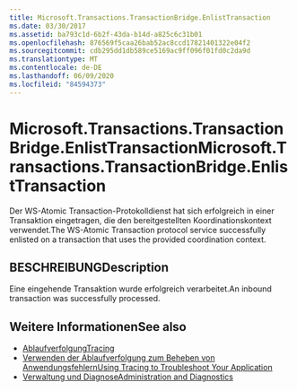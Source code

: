```yaml
---
title: Microsoft.Transactions.TransactionBridge.EnlistTransaction
ms.date: 03/30/2017
ms.assetid: ba793c1d-6b2f-43da-b14d-a825c6c31b01
ms.openlocfilehash: 876569f5caa26bab52ac8ccd17821401322e04f2
ms.sourcegitcommit: cdb295dd1db589ce5169ac9ff096f01fd0c2da9d
ms.translationtype: MT
ms.contentlocale: de-DE
ms.lasthandoff: 06/09/2020
ms.locfileid: "84594373"
---
```

# <a name="microsofttransactionstransactionbridgeenlisttransaction"></a><span data-ttu-id="7dc9f-102">Microsoft.Transactions.TransactionBridge.EnlistTransaction</span><span class="sxs-lookup"><span data-stu-id="7dc9f-102">Microsoft.Transactions.TransactionBridge.EnlistTransaction</span></span>
<span data-ttu-id="7dc9f-103">Der WS-Atomic Transaction-Protokolldienst hat sich erfolgreich in einer Transaktion eingetragen, die den bereitgestellten Koordinationskontext verwendet.</span><span class="sxs-lookup"><span data-stu-id="7dc9f-103">The WS-Atomic Transaction protocol service successfully enlisted on a transaction that uses the provided coordination context.</span></span>  
  
## <a name="description"></a><span data-ttu-id="7dc9f-104">BESCHREIBUNG</span><span class="sxs-lookup"><span data-stu-id="7dc9f-104">Description</span></span>  
 <span data-ttu-id="7dc9f-105">Eine eingehende Transaktion wurde erfolgreich verarbeitet.</span><span class="sxs-lookup"><span data-stu-id="7dc9f-105">An inbound transaction was successfully processed.</span></span>  
  
## <a name="see-also"></a><span data-ttu-id="7dc9f-106">Weitere Informationen</span><span class="sxs-lookup"><span data-stu-id="7dc9f-106">See also</span></span>

- [<span data-ttu-id="7dc9f-107">Ablaufverfolgung</span><span class="sxs-lookup"><span data-stu-id="7dc9f-107">Tracing</span></span>](index.md)
- [<span data-ttu-id="7dc9f-108">Verwenden der Ablaufverfolgung zum Beheben von Anwendungsfehlern</span><span class="sxs-lookup"><span data-stu-id="7dc9f-108">Using Tracing to Troubleshoot Your Application</span></span>](using-tracing-to-troubleshoot-your-application.md)
- [<span data-ttu-id="7dc9f-109">Verwaltung und Diagnose</span><span class="sxs-lookup"><span data-stu-id="7dc9f-109">Administration and Diagnostics</span></span>](../index.md)
